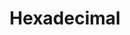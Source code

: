 ---
title: Hexadecimal
level: igcse
paper: 1
listed: true
topic: Data Representation
syllabus: 1.1.2
layout: cs_single
---